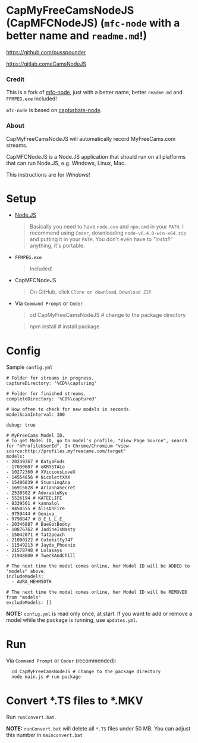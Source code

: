 CapMyFreeCamsNodeJS (CapMFCNodeJS) (`mfc-node` with a better name and `readme.md`!)
==========

https://github.com/pusspounder

https://gitlab.comeCamsNodeJS

### Credit ###

This is a fork of [mfc-node](https://github.com/sstativa/mfc-node), just with a better name, better `readme.md` and `FFMPEG.exe` included!

`mfc-node` is based on [capturbate-node](https://github.com/SN4T14/capturebate-node).


### About ###

CapMyFreeCamsNodeJS will automatically record MyFreeCams.com streams.

CapMFCNodeJS is a Node.JS application that should run on all platforms that can run Node.JS, e.g. Windows, Linux, Mac.

This instructions are for *Windows*!

Setup
==========

* [Node.JS](https://nodejs.org/download/)
  >Basically you need to have `node.exe` and `npm.cmd` in your `PATH`. I recommend using `Cmder`, downloading `node-v6.4.0-win-x64.zip` and putting it in your `PATH`. You don't even have to *"install"* anything, it's portable.

* `FFMPEG.exe`
  >Included!

* CapMFCNodeJS
  >On GitHub, click `Clone or download`, `Download ZIP`.

* Via `Command Prompt` or `Cmder`
    > cd CapMyFreeCamsNodeJS # change to the package directory

    > npm install # install package

Config
===========

Sample `config.yml`

```
# Folder for streams in progress.
captureDirectory: '%CD%\capturing'

# Folder for finished streams.
completeDirectory: '%CD%\captured'

# How often to check for new models in seconds.
modelScanInterval: 300

debug: true

# MyFreeCams Model ID.
# To get Model ID, go to model's profile, "View Page Source", search for "nProfileUserId". In Chrome/Chromium "view-source:http://profiles.myfreecams.com/target"
models:
- 20249367 # KatyaFods
- 17030607 # oKRYSTALo
- 10272360 # XViciousLoveX
- 14554856 # NicolettXXX
- 15406039 # StunningAna
- 16915028 # AriannaSecret
- 2530502 # AdorableKye
- 5526194 # KATEELIFE
- 8339561 # kannalol
- 8450555 # AlisOnFire
- 9759444 # Geniva_
- 9798847 # B_E_L_L_E_
- 20346887 # BaeGotBooty
- 10876762 # JadineIsNasty
- 15042071 # Tat2peach
- 21090122 # Cutekitty747
- 11549213 # Jayde_Phoenix
- 21578748 # Lolasays
- 21948600 # TwerkAndChill

# The next time the model comes online, her Model ID will be ADDED to "models" above.
includeModels:
  - AURA_HEHMSOTH

# The next time the model comes online, her Model ID will be REMOVED from "models"
excludeModels: []
```
**NOTE:** `config.yml` is read only once, at start. If you want to add or remove a model while the package is running, use `updates.yml`.

Run
===========

Via `Command Prompt` or `Cmder` (recommended):

```
  cd CapMyFreeCamsNodeJS # change to the package directory
  node main.js # run package
```

Convert *.TS files to *.MKV
===========

Run `runConvert.bat`.

**NOTE:** `runConvert.bat` will delete all `*.TS` files under 50 MB. You can adjust this number in `mainconvert.bat`